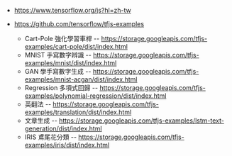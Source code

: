 

* https://www.tensorflow.org/js?hl=zh-tw

* https://github.com/tensorflow/tfjs-examples
    * Cart-Pole 強化學習車桿 -- https://storage.googleapis.com/tfjs-examples/cart-pole/dist/index.html
    * MNIST 手寫數字辨識 -- https://storage.googleapis.com/tfjs-examples/mnist/dist/index.html
    * GAN 學手寫數字生成 -- https://storage.googleapis.com/tfjs-examples/mnist-acgan/dist/index.html
    * Regression 多項式回歸 -- https://storage.googleapis.com/tfjs-examples/polynomial-regression/dist/index.html
    * 英翻法 -- https://storage.googleapis.com/tfjs-examples/translation/dist/index.html
    * 文章生成 -- https://storage.googleapis.com/tfjs-examples/lstm-text-generation/dist/index.html
    * IRIS 鳶尾花分類 -- https://storage.googleapis.com/tfjs-examples/iris/dist/index.html



